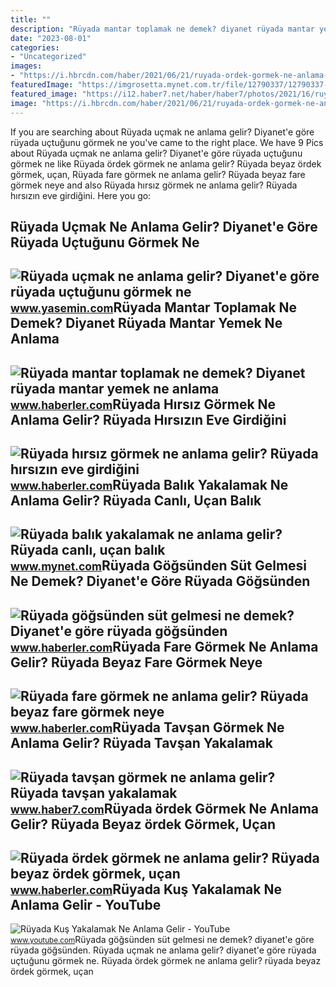 ```yaml
---
title: ""
description: "Rüyada mantar toplamak ne demek? diyanet rüyada mantar yemek ne anlama"
date: "2023-08-01"
categories:
- "Uncategorized"
images:
- "https://i.hbrcdn.com/haber/2021/06/21/ruyada-ordek-gormek-ne-anlama-gelir-ruyada-beyaz-14214777_1972_amp.jpg"
featuredImage: "https://imgrosetta.mynet.com.tr/file/12790337/12790337-700x400.jpg"
featured_image: "https://i12.haber7.net/haber/haber7/photos/2021/16/ruyada_ucmak_ne_anlama_gelir_diyanete_gore_ruyada_uctugunu_gormek_ne_demek_ruyada_havalanmak_1619221522_3423.jpg"
image: "https://i.hbrcdn.com/haber/2021/06/21/ruyada-ordek-gormek-ne-anlama-gelir-ruyada-beyaz-14214777_1972_amp.jpg"
---
```


If you are searching about Rüyada uçmak ne anlama gelir? Diyanet'e göre rüyada uçtuğunu görmek ne you've came to the right place. We have 9 Pics about Rüyada uçmak ne anlama gelir? Diyanet'e göre rüyada uçtuğunu görmek ne like Rüyada ördek görmek ne anlama gelir? Rüyada beyaz ördek görmek, uçan, Rüyada fare görmek ne anlama gelir? Rüyada beyaz fare görmek neye and also Rüyada hırsız görmek ne anlama gelir? Rüyada hırsızın eve girdiğini. Here you go:

Rüyada Uçmak Ne Anlama Gelir? Diyanet'e Göre Rüyada Uçtuğunu Görmek Ne
----------------------------------------------------------------------

 ![Rüyada uçmak ne anlama gelir? Diyanet'e göre rüyada uçtuğunu görmek ne](https://i12.haber7.net/haber/haber7/photos/2021/16/ruyada_ucmak_ne_anlama_gelir_diyanete_gore_ruyada_uctugunu_gormek_ne_demek_ruyada_havalanmak_1619221522_3423.jpg) <small>www.yasemin.com</small>Rüyada Mantar Toplamak Ne Demek? Diyanet Rüyada Mantar Yemek Ne Anlama
----------------------------------------------------------------------

 ![Rüyada mantar toplamak ne demek? Diyanet rüyada mantar yemek ne anlama](https://i.hbrcdn.com/haber/2021/03/30/ruyada-mantar-toplamak-ne-demek-diyanet-ruyada-14030005_2795_amp.jpg) <small>www.haberler.com</small>Rüyada Hırsız Görmek Ne Anlama Gelir? Rüyada Hırsızın Eve Girdiğini
-------------------------------------------------------------------

 ![Rüyada hırsız görmek ne anlama gelir? Rüyada hırsızın eve girdiğini](https://i.hbrcdn.com/haber/2022/08/12/ruyada-hirsiz-gormek-ne-anlama-gelir-ruyada-15166492_777_amp.jpg) <small>www.haberler.com</small>Rüyada Balık Yakalamak Ne Anlama Gelir? Rüyada Canlı, Uçan Balık
----------------------------------------------------------------

 ![Rüyada balık yakalamak ne anlama gelir? Rüyada canlı, uçan balık](https://imgrosetta.mynet.com.tr/file/12790337/12790337-700x400.jpg) <small>www.mynet.com</small>Rüyada Göğsünden Süt Gelmesi Ne Demek? Diyanet'e Göre Rüyada Göğsünden
----------------------------------------------------------------------

 ![Rüyada göğsünden süt gelmesi ne demek? Diyanet'e göre rüyada göğsünden](https://i.hbrcdn.com/haber/2022/10/05/ruyada-gogsunden-sut-gelmesi-ne-anlama-gelir-15335330_6420_amp.jpg) <small>www.haberler.com</small>Rüyada Fare Görmek Ne Anlama Gelir? Rüyada Beyaz Fare Görmek Neye
-----------------------------------------------------------------

 ![Rüyada fare görmek ne anlama gelir? Rüyada beyaz fare görmek neye](https://foto.haberler.com/haber/2021/11/30/ruyada-fare-gormek-ne-anlama-gelir-ruyada-beyaz-14565946_8833_amp.jpg) <small>www.haberler.com</small>Rüyada Tavşan Görmek Ne Anlama Gelir? Rüyada Tavşan Yakalamak
-------------------------------------------------------------

 ![Rüyada tavşan görmek ne anlama gelir? Rüyada tavşan yakalamak](https://i20.haber7.net/resize/1280x720/haber/haber7/photos/2022/25/ruyada_tavsan_gormek_ne_anlama_gelir_ruyada_tavsan_yakalamak_1655965334_2276.jpg) <small>www.haber7.com</small>Rüyada ördek Görmek Ne Anlama Gelir? Rüyada Beyaz ördek Görmek, Uçan
--------------------------------------------------------------------

 ![Rüyada ördek görmek ne anlama gelir? Rüyada beyaz ördek görmek, uçan](https://i.hbrcdn.com/haber/2021/06/21/ruyada-ordek-gormek-ne-anlama-gelir-ruyada-beyaz-14214777_1972_amp.jpg) <small>www.haberler.com</small>Rüyada Kuş Yakalamak Ne Anlama Gelir - YouTube
----------------------------------------------

 ![Rüyada Kuş Yakalamak Ne Anlama Gelir - YouTube](https://i.ytimg.com/vi/Gx3s-CKCwZ8/maxresdefault.jpg?sqp=-oaymwEmCIAKENAF8quKqQMa8AEB-AH-CYAC0AWKAgwIABABGDQgTyhyMA8=&rs=AOn4CLAzW2Ux0D4BaZ06qHMyrNhCY_n2HA) <small>www.youtube.com</small>Rüyada göğsünden süt gelmesi ne demek? diyanet'e göre rüyada göğsünden. Rüyada uçmak ne anlama gelir? diyanet'e göre rüyada uçtuğunu görmek ne. Rüyada ördek görmek ne anlama gelir? rüyada beyaz ördek görmek, uçan
